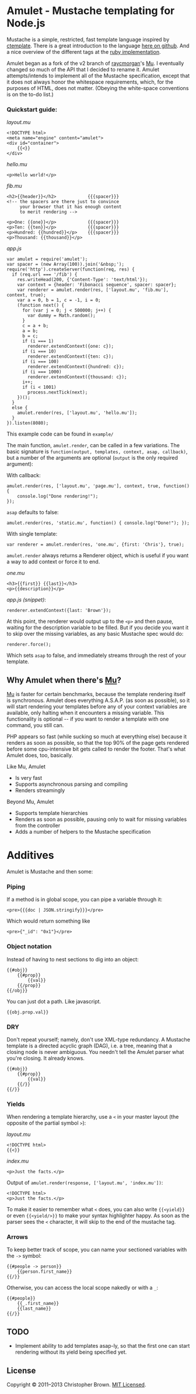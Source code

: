 # Amulet - Mustache templating for Node.js

Mustache is a simple, restricted, fast template language inspired by [ctemplate](http://code.google.com/p/google-ctemplate/). There is a great introduction to the language [here on github](http://mustache.github.com/mustache.5.html). And a nice overview of the different tags at the [ruby implementation](http://github.com/defunkt/mustache/).

Amulet began as a fork of the v2 branch of [raycmorgan](https://github.com/raycmorgan)'s [Mu](https://github.com/raycmorgan/Mu). I eventually changed so much of the API that I decided to rename it.
Amulet attempts/intends to implement all of the Mustache specification, except that it does not always honor the whitespace requirements, which, for the purposes of HTML, does not matter. (Obeying the white-space conventions is on the to-do list.)

### Quickstart guide:

*layout.mu*

    <!DOCTYPE html>
    <meta name="engine" content="amulet">
    <div id="container">
        {{<}}
    </div>

*hello.mu*

    <p>Hello world!</p>

*fib.mu*

    <h2>{{header}}</h2>            {{{spacer}}}
    <!-- the spacers are there just to convince
         your browser that it has enough content
         to merit rendering -->

    <p>One: {{one}}</p>            {{{spacer}}}
    <p>Ten: {{ten}}</p>            {{{spacer}}}
    <p>Hundred: {{hundred}}</p>    {{{spacer}}}
    <p>Thousand: {{thousand}}</p>

*app.js*

    var amulet = require('amulet');
    var spacer = (new Array(100)).join('&nbsp;');
    require('http').createServer(function(req, res) {
      if (req.url === '/fib') {
        res.writeHead(200, {'Content-Type': 'text/html'});
        var context = {header: 'Fibonacci sequence', spacer: spacer};
        var renderer = amulet.render(res, ['layout.mu', 'fib.mu'], context, true);
        var a = 0, b = 1, c = -1, i = 0;
        (function next() {
          for (var j = 0; j < 500000; j++) {
            var dummy = Math.random();
          }
          c = a + b;
          a = b;
          b = c;
          if (i === 1)
            renderer.extendContext({one: c});
          if (i === 10)
            renderer.extendContext({ten: c});
          if (i === 100)
            renderer.extendContext({hundred: c});
          if (i === 1000)
            renderer.extendContext({thousand: c});
          i++;
          if (i < 1001)
            process.nextTick(next);
        })();
      }
      else {
        amulet.render(res, ['layout.mu', 'hello.mu']);
      }
    }).listen(8080);

This example code can be found in `example/`

The main function, `amulet.render`, can be called in a few variations. The basic signature is `function(output, templates, context, asap, callback)`, but a number of the arguments are optional (`output` is the only required argument):

With callback:

    amulet.render(res, ['layout.mu', 'page.mu'], context, true, function() {
        console.log("Done rendering!");
    });

`asap` defaults to false:

    amulet.render(res, 'static.mu', function() { console.log("Done!"); });

With single template:

    var renderer = amulet.render(res, 'one.mu', {first: 'Chris'}, true);

`amulet.render` always returns a Renderer object, which is useful if you want a way to add context or force it to end.

*one.mu*

    <h3>{{first}} {{last}}</h3>
    <p>{{description}}</p>

*app.js (snippet)*:

    renderer.extendContext({last: 'Brown'});

At this point, the renderer would output up to the `<p>`
and then pause, waiting for the description variable to be filled.
But if you decide you want it to skip over the missing variables,
as any basic Mustache spec would do:

    renderer.force();

Which sets `asap` to false, and immediately streams through the rest of your template.



## Why Amulet when there's [Mu](https://github.com/raycmorgan/Mu)?

[Mu](https://github.com/raycmorgan/Mu) is faster for certain benchmarks, because the template rendering itself is synchronous. Amulet does everything A.S.A.P. (as soon as possible), so it will start rendering your templates before any of your context variables are available, only halting when it encounters a missing variable. This functionality is optional -- if you want to render a template with one command, you still can.

PHP appears so fast (while sucking so much at everything else) because it renders as soon as possible, so that the top 90% of the page gets rendered before some cpu-intensive bit gets called to render the footer. That's what Amulet does, too, basically.

Like Mu, Amulet

* Is very fast
* Supports asynchronous parsing and compiling
* Renders streamingly

Beyond Mu, Amulet

* Supports template hierarchies
* Renders as soon as possible, pausing only to wait for missing variables from the controller
* Adds a number of helpers to the Mustache specification

# Additives

Amulet is Mustache and then some:

### Piping

If a method is in global scope, you can pipe a variable through it:

    <pre>{{{doc | JSON.stringify}}}</pre>

Which would return something like

    <pre>{"_id": "0x1"}</pre>

### Object notation

Instead of having to nest sections to dig into an object:

    {{#obj}}
        {{#prop}}
            {{val}}
        {{/prop}}
    {{/obj}}

You can just dot a path. Like javascript.

    {{obj.prop.val}}

### DRY

Don't repeat yourself; namely, don't use XML-type redundancy. A Mustache template is a directed acyclic graph (DAG), i.e. a tree, meaning that a closing node is never ambiguous. You needn't tell the Amulet parser what you're closing. It already knows.

    {{#obj}}
        {{#prop}}
            {{val}}
        {{/}}
    {{/}}

### Yields

When rendering a template hierarchy, use a `<` in your master layout (the opposite of the partial symbol `>`):

*layout.mu*

    <!DOCTYPE html>
    {{<}}

*index.mu*

    <p>Just the facts.</p>

Output of `amulet.render(response, ['layout.mu', 'index.mu'])`:

    <!DOCTYPE html>
    <p>Just the facts.</p>

To make it easier to remember what `<` does, you can also write `{{<yield}}` or even `{{<yield/>}}` to make your syntax highlighter happy. As soon as the parser sees the `<` character, it will skip to the end of the mustache tag.

### Arrows

To keep better track of scope, you can name your sectioned variables with the `->` symbol:

    {{#people -> person}}
        {{person.first_name}}
    {{/}}

Otherwise, you can access the local scope nakedly or with a `_`:

    {{#people}}
        {{_.first_name}}
        {{last_name}}
    {{/}}


## TODO

* Implement ability to add templates asap-ly, so that the first one
  can start rendering without its yield being specified yet.


## License

Copyright © 2011–2013 Christopher Brown. [MIT Licensed](LICENSE).
